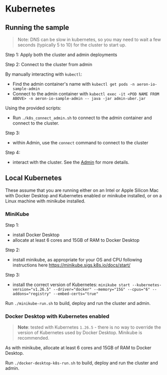 # Kubernetes

## Running the sample

> Note: DNS can be slow in kubernetes, so you may need to wait a few seconds (typically 5 to 10) for the cluster to start up.

Step 1: Apply both the cluster and admin deployments

Step 2: Connect to the cluster from admin

By manually interacting with `kubectl`:

- Find the admin container's name with `kubectl get pods -n aeron-io-sample-admin`
- Connect to the admin container with `kubectl exec -it <POD NAME FROM ABOVE> -n aeron-io-sample-admin -- java -jar admin-uber.jar`

Using the provided scripts:

- Run `./k8s_connect_admin.sh` to connect to the admin container and connect to the cluster.

Step 3:

- within Admin, use the `connect` command to connect to the cluster

Step 4:

- interact with the cluster. See the [Admin](../admin/readme.md) for more details.

## Local Kubernetes

These assume that you are running either on an Intel or Apple Silicon Mac with Docker Desktop and Kubernetes enabled or minikube installed, or on a Linux machine with minikube installed.

### MiniKube

Step 1:
- install Docker Desktop
- allocate at least 6 cores and 15GB of RAM to Docker Desktop

Step 2:
- install minikube, as appropriate for your OS and CPU following instructions here https://minikube.sigs.k8s.io/docs/start/

Step 3:
- install the correct version of Kubernetes: `minikube start --kubernetes-version="v1.26.5" --driver="docker" --memory="15G" --cpus="6" --addons="registry" --embed-certs="true"`

Run `./minikube-run.sh` to build, deploy and run the cluster and admin.

### Docker Desktop with Kubernetes enabled

> **Note**: tested with Kubernetes `1.26.5` - there is no way to override the version of Kubernetes used by Docker Desktop. Minikube is recommended.

As with minikube, allocate at least 6 cores and 15GB of RAM to Docker Desktop.

Run `./docker-desktop-k8s-run.sh` to build, deploy and run the cluster and admin.

